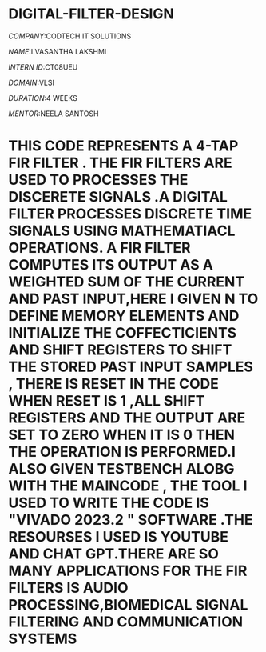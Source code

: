 # DIGITAL-FILTER-DESIGN


*COMPANY*:CODTECH IT SOLUTIONS

*NAME*:I.VASANTHA LAKSHMI

*INTERN ID*:CT08UEU

*DOMAIN*:VLSI

*DURATION*:4 WEEKS

*MENTOR*:NEELA SANTOSH

# THIS CODE REPRESENTS A 4-TAP FIR FILTER . THE FIR FILTERS ARE USED TO PROCESSES THE DISCERETE SIGNALS .A DIGITAL FILTER PROCESSES DISCRETE TIME SIGNALS USING MATHEMATIACL OPERATIONS. A FIR FILTER COMPUTES ITS OUTPUT AS A WEIGHTED SUM OF THE CURRENT AND PAST INPUT,HERE I GIVEN N TO DEFINE MEMORY ELEMENTS AND INITIALIZE THE  COFFECTICIENTS AND SHIFT REGISTERS TO SHIFT THE STORED PAST INPUT SAMPLES , THERE IS RESET IN THE CODE WHEN RESET IS 1 ,ALL SHIFT REGISTERS AND THE OUTPUT ARE SET TO ZERO  WHEN IT IS 0 THEN THE OPERATION IS PERFORMED.I ALSO GIVEN TESTBENCH ALOBG WITH THE MAINCODE , THE TOOL I USED TO WRITE THE CODE IS "VIVADO 2023.2 " SOFTWARE .THE RESOURSES I USED IS YOUTUBE AND CHAT GPT.THERE ARE SO MANY APPLICATIONS FOR THE FIR FILTERS IS AUDIO PROCESSING,BIOMEDICAL SIGNAL FILTERING AND COMMUNICATION SYSTEMS 

